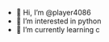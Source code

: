 - 👋 Hi, I’m @player4086
- 👀 I’m interested in python
- 🌱 I’m currently learning c


<!---
player4086/player4086 is a ✨ special ✨ repository because its `README.md` (this file) appears on your GitHub profile.
You can click the Preview link to take a look at your changes.
--->
